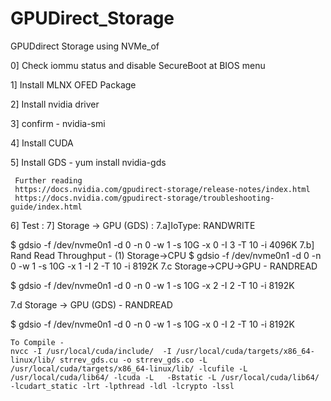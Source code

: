 # GPUDirect_Storage
GPUDdirect Storage using NVMe_of 


  0] Check iommu status and disable SecureBoot at BIOS menu
  
1] Install MLNX OFED Package

2] Install nvidia driver

3] confirm - nvidia-smi

4] Install CUDA	

5] Install GDS - yum install nvidia-gds
 
     Further reading 
     https://docs.nvidia.com/gpudirect-storage/release-notes/index.html
     https://docs.nvidia.com/gpudirect-storage/troubleshooting-guide/index.html
	
 6] Test :
	7] Storage -> GPU (GDS) : 
	7.a]IoType: RANDWRITE

 $ gdsio -f /dev/nvme0n1 -d 0 -n 0 -w 1 -s 10G -x 0 -I 3 -T 10 -i 4096K 
	7.b] Rand Read Throughput - (1) Storage->CPU
	$ gdsio -f /dev/nvme0n1 -d 0 -n 0 -w 1 -s 10G -x 1 -I 2 -T 10 -i 8192K
    7.c Storage->CPU->GPU - RANDREAD
    
  $ gdsio -f /dev/nvme0n1 -d 0 -n 0 -w 1 -s 10G -x 2 -I 2 -T 10 -i 8192K  
 
 7.d Storage -> GPU (GDS) - RANDREAD
 
$ gdsio -f /dev/nvme0n1 -d 0 -n 0 -w 1 -s 10G -x 0 -I 2 -T 10 -i 8192K
    
	To Compile -
	nvcc -I /usr/local/cuda/include/  -I /usr/local/cuda/targets/x86_64-linux/lib/ strrev_gds.cu -o strrev_gds.co -L /usr/local/cuda/targets/x86_64-linux/lib/ -lcufile -L /usr/local/cuda/lib64/ -lcuda -L   -Bstatic -L /usr/local/cuda/lib64/ -lcudart_static -lrt -lpthread -ldl -lcrypto -lssl
